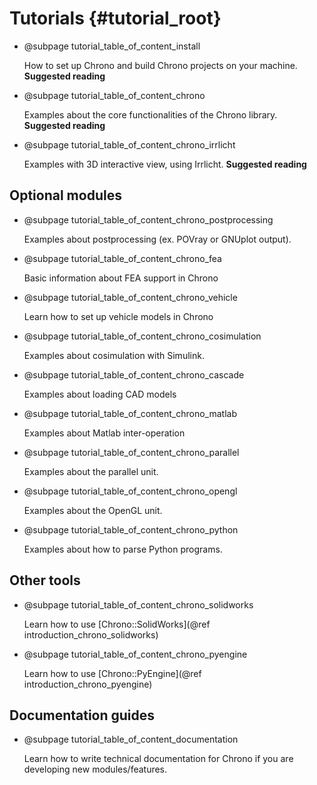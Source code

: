 Tutorials {#tutorial_root}
==========================


-   @subpage tutorial_table_of_content_install 

    How to set up Chrono and build Chrono projects on your machine. **Suggested reading**

-   @subpage tutorial_table_of_content_chrono

    Examples about the core functionalities of the Chrono library. **Suggested reading**
	
-   @subpage tutorial_table_of_content_chrono_irrlicht

    Examples with 3D interactive view, using Irrlicht. **Suggested reading**
	
	
## Optional modules

-   @subpage tutorial_table_of_content_chrono_postprocessing

    Examples about postprocessing (ex. POVray or GNUplot output).

-   @subpage tutorial_table_of_content_chrono_fea

    Basic information about FEA support in Chrono

-   @subpage tutorial_table_of_content_chrono_vehicle
 
    Learn how to set up vehicle models in Chrono
	
-   @subpage tutorial_table_of_content_chrono_cosimulation

    Examples about cosimulation with Simulink. 

-   @subpage tutorial_table_of_content_chrono_cascade

    Examples about loading CAD models 
	
-   @subpage tutorial_table_of_content_chrono_matlab

    Examples about Matlab inter-operation 
	
-   @subpage tutorial_table_of_content_chrono_parallel

    Examples about the parallel unit.
	
-   @subpage tutorial_table_of_content_chrono_opengl

    Examples about the OpenGL unit.
	
-   @subpage tutorial_table_of_content_chrono_python

    Examples about how to parse Python programs.

	
## Other tools

-   @subpage tutorial_table_of_content_chrono_solidworks

    Learn how to use [Chrono::SolidWorks](@ref introduction_chrono_solidworks)

-   @subpage tutorial_table_of_content_chrono_pyengine
 
    Learn how to use [Chrono::PyEngine](@ref introduction_chrono_pyengine)


	
## Documentation guides

-    @subpage tutorial_table_of_content_documentation

     Learn how to write technical documentation for Chrono if you are developing new modules/features.


